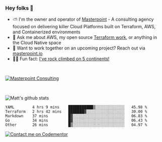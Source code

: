 

### Hey folks 👋



- ⛅️ I'm the owner and operator of [Masterpoint](https://masterpoint.io) - A consulting agency focused on delivering killer Cloud Platforms built on Terraform, AWS, and Containerized environments
- 💬 Ask me about AWS, my open source [Terraform work](https://github.com/masterpointio?q=terraform&type=&language=hcl), or anything in the Cloud Native space
- 🔨 Want to work together on an upcoming project? Reach out via [masterpoint.io](https://masterpoint.io)
- 🧗‍♂️ Fun fact: [I've rock climbed on 5 continents!](https://www.rockandice.com/videos/weekend-whippers/weekend-whipper-gunning-for-it-on-south-six-shooter/)

<br>


[![Masterpoint Consulting](https://masterpoint-public.s3.us-west-2.amazonaws.com/Logo-medium.png)](https://masterpoint.io)

<br>

![Matt's github stats](https://github-readme-stats.vercel.app/api?username=Gowiem&count_private=true&theme=cobalt&show_icons=true)

<!--START_SECTION:waka-->

```text
YAML        4 hrs 9 mins    ███████████▒░░░░░░░░░░░░░   45.98 %
Terraform   2 hrs 42 mins   ███████▓░░░░░░░░░░░░░░░░░   30.00 %
Markdown    37 mins         █▓░░░░░░░░░░░░░░░░░░░░░░░   06.83 %
Go          34 mins         █▓░░░░░░░░░░░░░░░░░░░░░░░   06.43 %
Other       26 mins         █▒░░░░░░░░░░░░░░░░░░░░░░░   04.97 %
```

<!--END_SECTION:waka-->

[![Contact me on Codementor](https://www.codementor.io/m-badges/gowiem/find-me-on-cm-b.svg)](https://www.codementor.io/@gowiem?refer=badge)
